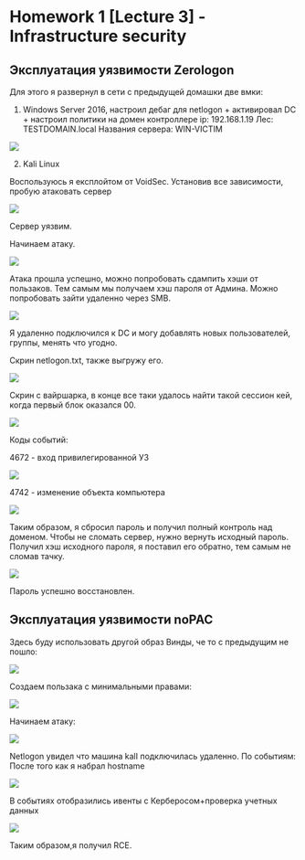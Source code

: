 # Homework 1 [Lecture 3] - Infrastructure security

## Эксплуатация уязвимости Zerologon

Для этого я развернул в сети с предыдущей домашки две вмки:
1) Windows Server 2016, настроил дебаг для netlogon + активировал DC + настроил политики на домен контроллере
ip: 192.168.1.19
Лес: TESTDOMAIN.local
Названия сервера: WIN-VICTIM

![](https://i.imgur.com/TeXjr8E.png)


2) Kali Linux

Воспользуюсь я експлойтом от VoidSec. Установив все зависимости, пробую атаковать сервер

![](https://i.imgur.com/FG4eUgJ.png)

Сервер уязвим.

Начинаем атаку.

![](https://i.imgur.com/WKWt650.png)


Атака прошла успешно, можно попробовать сдампить хэши от пользаков. Тем самым мы получаем хэш пароля от Админа. Можно попробовать зайти удаленно через SMB.


![](https://i.imgur.com/CT4QuWB.png)


Я удаленно подключился к DC и могу добавлять новых пользователей, группы, менять что угодно.

Скрин netlogon.txt, также выгружу его.

![](https://i.imgur.com/CLZ28Uu.png)


Скрин с вайршарка, в конце все таки удалось найти такой сессион кей, когда первый блок оказался 00.

![](https://i.imgur.com/76QRoPr.png)

Коды событий:

4672 - вход привилегированной УЗ

![](https://i.imgur.com/QuDcovx.png)

4742 - изменение объекта компьютера

![](https://i.imgur.com/OI9hrLe.png)

Таким образом, я сбросил пароль и получил полный контроль над доменом. Чтобы не сломать сервер, нужно вернуть исходный пароль. Получил хэш исходного пароля, я поставил его обратно, тем самым не сломав тачку. 


![](https://i.imgur.com/vp5CPkE.png)


Пароль успешно восстановлен.

## Эксплуатация уязвимости noPAC

Здесь буду использовать другой образ Винды, че то с предыдущим не пошло:


![](https://i.imgur.com/z0nyzd3.png)


Создаем пользака с минимальными правами:

![](https://i.imgur.com/uH3MF4v.png)


Начинаем атаку:

![](https://i.imgur.com/Pj1K1HB.png)


Netlogon увидел что машина kalI подключилась удаленно.
По событиям:
После того как я набрал hostname

![](https://i.imgur.com/KwfZApm.png)

В событиях отобразились ивенты с Керберосом+проверка учетных данных


![](https://i.imgur.com/FlNqiKa.png)


Таким образом,я получил RCE.


